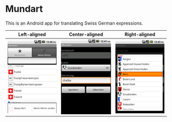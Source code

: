 # Mundart
This is an Android app for translating Swiss German expressions.



| Left-aligned | Center-aligned | Right-aligned |
| :---:         |     :---:      |          :---: |
| ![Alt text](https://github.com/2bonahill/mundart/blob/main/mundart%20screenshot/main.png)     | ![Alt text](https://github.com/2bonahill/mundart/blob/main/mundart%20screenshot/addTranslation.png)     | ![Alt text](https://github.com/2bonahill/mundart/blob/main/mundart%20screenshot/regionSelect.png)    |
